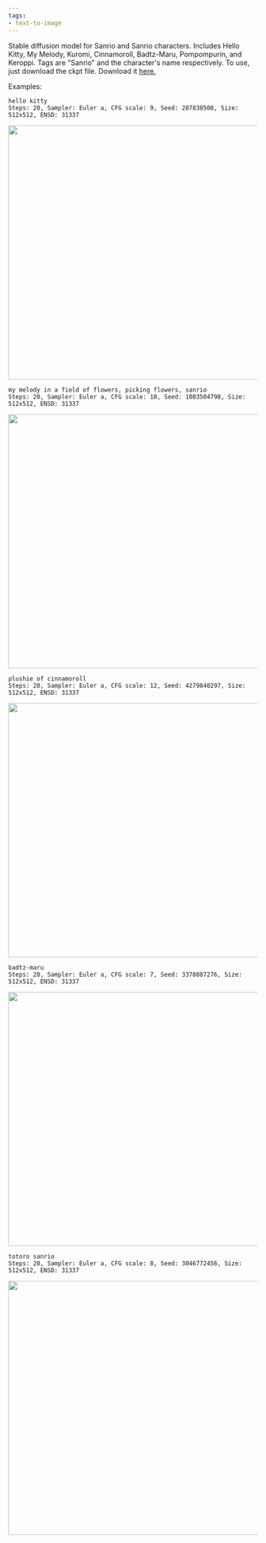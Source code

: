```yaml
---
tags:
- text-to-image
---
```

Stable diffusion model for Sanrio and Sanrio characters. Includes Hello Kitty, My Melody, Kuromi, Cinnamoroll, Badtz-Maru, Pompompurin, and Keroppi. Tags are "Sanrio" and the character's name respectively. To use, just download the ckpt file. Download it [here.](https://huggingface.co/Kafke/sanrio/resolve/main/sanrio.ckpt)

Examples: 

```
hello kitty
Steps: 20, Sampler: Euler a, CFG scale: 9, Seed: 207838508, Size: 512x512, ENSD: 31337
```
<img src="https://huggingface.co/Kafke/sanrio/resolve/main/hellokitty.png" width="512px"/>


```
my melody in a field of flowers, picking flowers, sanrio
Steps: 20, Sampler: Euler a, CFG scale: 10, Seed: 1003504798, Size: 512x512, ENSD: 31337
```
<img src="https://huggingface.co/Kafke/sanrio/resolve/main/mymelody.png" width="512px"/>


```
plushie of cinnamoroll
Steps: 20, Sampler: Euler a, CFG scale: 12, Seed: 4279840297, Size: 512x512, ENSD: 31337
```
<img src="https://huggingface.co/Kafke/sanrio/resolve/main/cinnamoroll.png" width="512px"/>


```
badtz-maru
Steps: 20, Sampler: Euler a, CFG scale: 7, Seed: 3378087276, Size: 512x512, ENSD: 31337
```
<img src="https://huggingface.co/Kafke/sanrio/resolve/main/badtz.png" width="512px"/>


```
totoro sanrio
Steps: 20, Sampler: Euler a, CFG scale: 8, Seed: 3046772456, Size: 512x512, ENSD: 31337
```
<img src="https://huggingface.co/Kafke/sanrio/resolve/main/totoro.png" width="512px"/>